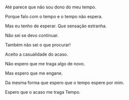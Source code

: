 Até parece que não sou dono do meu tempo.

Porque falo com o tempo e o tempo não espera.

Mas eu tenho de esperar. Que sensação estranha.

Não sei se devo continuar. 

Também não sei o que procurar!

Aceito a casualidade do acaso. 

Não espero que me traga algo de novo.

Mas espero que me engane. 

Da mesma forma que espero que o tempo espere por mim.

Espero que o acaso me traga Tempo.